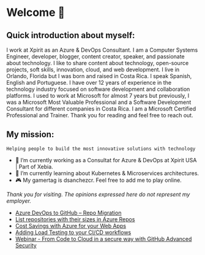 # Welcome 👋

## Quick introduction about myself:

I work at Xpirit as an Azure & DevOps Consultant. I am a Computer Systems Engineer, developer, blogger, content creator, speaker, and passionate about technology. I like to share content about technology, open-source projects, soft skills, innovation, cloud, and web development. I live in Orlando, Florida but I was born and raised in Costa Rica. I speak Spanish, English and Portuguese. I have over 12 years of experience in the technology industry focused on software development and collaboration platforms. I used to work at Microsoft for almost 7 years but previously, I was a Microsoft Most Valuable Professional and a Software Development Consultant for different companies in Costa Rica. I am a Microsoft Certified Professional and Trainer. Thank you for reading and feel free to reach out.

## My mission:
```Helping people to build the most innovative solutions with technology```

- 🔭 I’m currently working as a Consultat for Azure & DevOps at Xpirit USA | Part of Xebia.
- 🌱 I’m currently learning about Kubernetes & Microservices architectures.
- 🎮 My gamertag is dsanchezcr. Feel free to add me to play online.

*Thank you for visiting. The opinions expressed here do not represent my employer.*

<!-- BLOG-POST-LIST:START -->
- [Azure DevOps to GitHub – Repo Migration](https://dsanchezcr.com/blog/azure-devops-to-github-repo-migration)
- [List repositories with their sizes in Azure Repos](https://dsanchezcr.com/blog/list-azure-repos-with-sizes)
- [Cost Savings with Azure for your Web Apps](https://dsanchezcr.com/blog/cost-savings-with-azure)
- [Adding Load Testing to your CI/CD workflows](https://dsanchezcr.com/blog/adding-load-testing-to-your-workflows)
- [Webinar - From Code to Cloud in a secure way with GitHub Advanced Security](https://dsanchezcr.com/blog/Webinar-GHAS)
<!-- BLOG-POST-LIST:END -->
